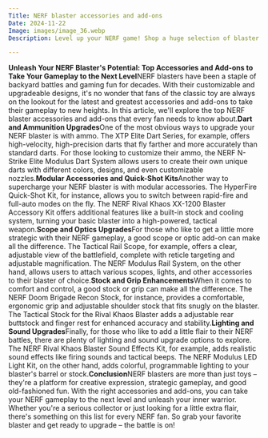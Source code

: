```yaml
---
Title: NERF blaster accessories and add-ons
Date: 2024-11-22
Image: images/image_36.webp
Description: Level up your NERF game! Shop a huge selection of blaster accessories & add-ons for enhanced performance and epic battles. 🎯💥  

---
```


**Unleash Your NERF Blaster's Potential: Top Accessories and Add-ons to Take Your Gameplay to the Next Level**NERF blasters have been a staple of backyard battles and gaming fun for decades. With their customizable and upgradeable designs, it's no wonder that fans of the classic toy are always on the lookout for the latest and greatest accessories and add-ons to take their gameplay to new heights. In this article, we'll explore the top NERF blaster accessories and add-ons that every fan needs to know about.**Dart and Ammunition Upgrades**One of the most obvious ways to upgrade your NERF blaster is with ammo. The XTP Elite Dart Series, for example, offers high-velocity, high-precision darts that fly farther and more accurately than standard darts. For those looking to customize their ammo, the NERF N-Strike Elite Modulus Dart System allows users to create their own unique darts with different colors, designs, and even customizable nozzles.**Modular Accessories and Quick-Shot Kits**Another way to supercharge your NERF blaster is with modular accessories. The HyperFire Quick-Shot Kit, for instance, allows you to switch between rapid-fire and full-auto modes on the fly. The NERF Rival Khaos XX-1200 Blaster Accessory Kit offers additional features like a built-in stock and cooling system, turning your basic blaster into a high-powered, tactical weapon.**Scope and Optics Upgrades**For those who like to get a little more strategic with their NERF gameplay, a good scope or optic add-on can make all the difference. The Tactical Rail Scope, for example, offers a clear, adjustable view of the battlefield, complete with reticle targeting and adjustable magnification. The NERF Modulus Rail System, on the other hand, allows users to attach various scopes, lights, and other accessories to their blaster of choice.**Stock and Grip Enhancements**When it comes to comfort and control, a good stock or grip can make all the difference. The NERF Doom Brigade Recon Stock, for instance, provides a comfortable, ergonomic grip and adjustable shoulder stock that fits snugly on the blaster. The Tactical Stock for the Rival Khaos Blaster adds a adjustable rear buttstock and finger rest for enhanced accuracy and stability.**Lighting and Sound Upgrades**Finally, for those who like to add a little flair to their NERF battles, there are plenty of lighting and sound upgrade options to explore. The NERF Rival Khaos Blaster Sound Effects Kit, for example, adds realistic sound effects like firing sounds and tactical beeps. The NERF Modulus LED Light Kit, on the other hand, adds colorful, programmable lighting to your blaster's barrel or stock.**Conclusion**NERF blasters are more than just toys – they're a platform for creative expression, strategic gameplay, and good old-fashioned fun. With the right accessories and add-ons, you can take your NERF gameplay to the next level and unleash your inner warrior. Whether you're a serious collector or just looking for a little extra flair, there's something on this list for every NERF fan. So grab your favorite blaster and get ready to upgrade – the battle is on! 
